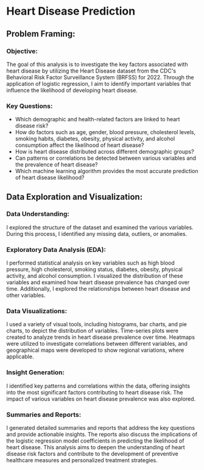 <body>
    <h1>Heart Disease Prediction</h1>
    <h2>Problem Framing:</h2>
    <h3>Objective:</h3>
    <p>The goal of this analysis is to investigate the key factors associated with heart disease by utilizing the Heart Disease dataset from the CDC's Behavioral Risk Factor Surveillance System (BRFSS) for 2022. Through the application of logistic regression, I aim to identify important variables that influence the likelihood of developing heart disease.</p>
    <h3>Key Questions:</h3>
    <ul>
        <li>Which demographic and health-related factors are linked to heart disease risk?</li>
        <li>How do factors such as age, gender, blood pressure, cholesterol levels, smoking habits, diabetes, obesity, physical activity, and alcohol consumption affect the likelihood of heart disease?</li>
        <li>How is heart disease distributed across different demographic groups?</li>
        <li>Can patterns or correlations be detected between various variables and the prevalence of heart disease?</li>
        <li>Which machine learning algorithm provides the most accurate prediction of heart disease likelihood?</li>
    </ul>
    <h2>Data Exploration and Visualization:</h2>
    <h3>Data Understanding:</h3>
    <p>I explored the structure of the dataset and examined the various variables. During this process, I identified any missing data, outliers, or anomalies.</p>
    <h3>Exploratory Data Analysis (EDA):</h3>
    <p>I performed statistical analysis on key variables such as high blood pressure, high cholesterol, smoking status, diabetes, obesity, physical activity, and alcohol consumption. I visualized the distribution of these variables and examined how heart disease prevalence has changed over time. Additionally, I explored the relationships between heart disease and other variables.</p>
    <h3>Data Visualizations:</h3>
    <p>I used a variety of visual tools, including histograms, bar charts, and pie charts, to depict the distribution of variables. Time-series plots were created to analyze trends in heart disease prevalence over time. Heatmaps were utilized to investigate correlations between different variables, and geographical maps were developed to show regional variations, where applicable.</p>
    <h3>Insight Generation:</h3>
    <p>I identified key patterns and correlations within the data, offering insights into the most significant factors contributing to heart disease risk. The impact of various variables on heart disease prevalence was also explored.</p>
    <h3>Summaries and Reports:</h3>
    <p>I generated detailed summaries and reports that address the key questions and provide actionable insights. The reports also discuss the implications of the logistic regression model coefficients in predicting the likelihood of heart disease. This analysis aims to deepen the understanding of heart disease risk factors and contribute to the development of preventive healthcare measures and personalized treatment strategies.</p>

</body>
</html>
